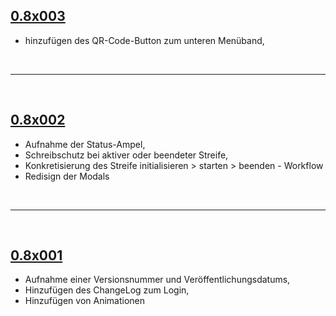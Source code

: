 ## <u>0.8x003</u>

- hinzufügen des QR-Code-Button zum unteren Menüband,

&nbsp;

<hr>


&nbsp;

## <u>0.8x002</u>

- Aufnahme der Status-Ampel,
- Schreibschutz bei aktiver oder beendeter Streife,
- Konkretisierung des Streife initialisieren > starten > beenden - Workflow
- Redisign der Modals

&nbsp;

<hr>

&nbsp;

## <u>0.8x001</u>
- Aufnahme einer Versionsnummer und Veröffentlichungsdatums,
- Hinzufügen des ChangeLog zum Login,
- Hinzufügen von Animationen

